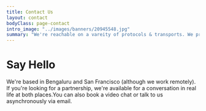 ```yaml
---
title: Contact Us
layout: contact
bodyClass: page-contact
intro_image: "../images/banners/20945548.jpg" 
summary: "We're reachable on a vareity of protocols & transports. We prefer asynchronous communication via email"
---
```


# Say Hello

We're based in Bengaluru and  San Francisco (although we work remotely). If you're looking for a partnership, we're available for a conversation in real life at both places.You can also book a video chat <insert video conferencing tool> or talk to us asynchronously via email. 


